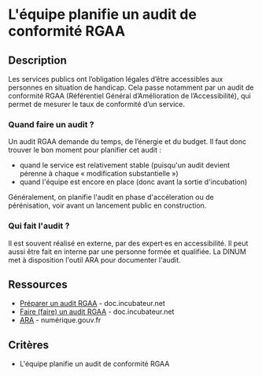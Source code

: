 # L'équipe planifie un audit de conformité RGAA

## Description

Les services publics ont l’obligation légales d’être accessibles aux 
personnes en situation de handicap. Cela passe notamment par un audit 
de conformité RGAA (Référentiel Général d’Amélioration de l’Accessibilité), 
qui permet de mesurer le taux de conformité d’un service.

### Quand faire un audit ?

Un audit RGAA demande du temps, de l’énergie et du budget. Il faut donc 
trouver le bon moment pour planifier cet audit : 
- quand le service est relativement stable (puisqu'un audit devient 
pérenne à chaque « modification substantielle »)
- quand l'équipe est encore en place (donc avant la sortie d'incubation)

Généralement, on planifie l'audit en phase d'accéleration ou de 
pérénisation, voir avant un lancement public en construction.

### Qui fait l'audit ? 

Il est souvent réalisé en externe, par des expert·es en accessibilité. 
Il peut aussi être fait en interne par une personne formée et qualifiée. 
La DINUM met à disposition l'outil ARA pour documenter l'audit.

## Ressources

- [Préparer un audit RGAA](https://doc.incubateur.net/communaute/gerer-son-produit/les-standards/accessibilite-and-inclusion/obligations-legales#preparer-un-audit-rgaa) - doc.incubateur.net 
- [Faire (faire) un audit RGAA](https://doc.incubateur.net/communaute/gerer-son-produit/les-standards/accessibilite-and-inclusion/obligations-legales#faire-faire-un-audit-rgaa) - doc.incubateur.net
- [ARA](https://ara.numerique.gouv.fr) - numérique.gouv.fr

## Critères

- L'équipe planifie un audit de conformité RGAA 
